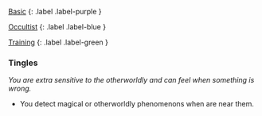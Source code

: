 
[Basic](Game/Basic-List)
{: .label .label-purple }

[Occultist](Game/Occultist)
{: .label .label-blue }

[Training](Game/Progress#Training)
{: .label .label-green }
### Tingles
*You are extra sensitive to the otherworldly and can feel when something is wrong.*
* You detect magical or otherworldly phenomenons when are near them.
